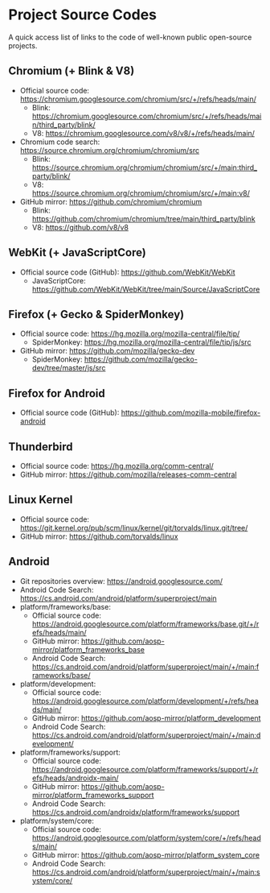 
# Project Source Codes

A quick access list of links to the code of well-known public open-source projects.

## Chromium (+ Blink & V8)

- Official source code: https://chromium.googlesource.com/chromium/src/+/refs/heads/main/
	- Blink: https://chromium.googlesource.com/chromium/src/+/refs/heads/main/third_party/blink/
	- V8: https://chromium.googlesource.com/v8/v8/+/refs/heads/main/
- Chromium code search: https://source.chromium.org/chromium/chromium/src
	- Blink: https://source.chromium.org/chromium/chromium/src/+/main:third_party/blink/
	- V8: https://source.chromium.org/chromium/chromium/src/+/main:v8/
- GitHub mirror: https://github.com/chromium/chromium
	- Blink: https://github.com/chromium/chromium/tree/main/third_party/blink
	- V8: https://github.com/v8/v8

## WebKit (+ JavaScriptCore)

- Official source code (GitHub): https://github.com/WebKit/WebKit
	- JavaScriptCore: https://github.com/WebKit/WebKit/tree/main/Source/JavaScriptCore

## Firefox (+ Gecko & SpiderMonkey)

- Official source code: https://hg.mozilla.org/mozilla-central/file/tip/
	- SpiderMonkey: https://hg.mozilla.org/mozilla-central/file/tip/js/src
- GitHub mirror: https://github.com/mozilla/gecko-dev
	- SpiderMonkey: https://github.com/mozilla/gecko-dev/tree/master/js/src

## Firefox for Android

- Official source code (GitHub): https://github.com/mozilla-mobile/firefox-android

## Thunderbird

- Official source code: https://hg.mozilla.org/comm-central/
- GitHub mirror: https://github.com/mozilla/releases-comm-central

## Linux Kernel

- Official source code: https://git.kernel.org/pub/scm/linux/kernel/git/torvalds/linux.git/tree/
- GitHub mirror: https://github.com/torvalds/linux

## Android

- Git repositories overview: https://android.googlesource.com/
- Android Code Search: https://cs.android.com/android/platform/superproject/main
- platform/frameworks/base:
	- Official source code: https://android.googlesource.com/platform/frameworks/base.git/+/refs/heads/main/
	- GitHub mirror: https://github.com/aosp-mirror/platform_frameworks_base
	- Android Code Search: https://cs.android.com/android/platform/superproject/main/+/main:frameworks/base/
- platform/development:
	- Official source code: https://android.googlesource.com/platform/development/+/refs/heads/main/
	- GitHub mirror: https://github.com/aosp-mirror/platform_development
	- Android Code Search: https://cs.android.com/android/platform/superproject/main/+/main:development/
- platform/frameworks/support:
	- Official source code: https://android.googlesource.com/platform/frameworks/support/+/refs/heads/androidx-main/
	- GitHub mirror: https://github.com/aosp-mirror/platform_frameworks_support
	- Android Code Search: https://cs.android.com/androidx/platform/frameworks/support
- platform/system/core:
	- Official source code: https://android.googlesource.com/platform/system/core/+/refs/heads/main/
	- GitHub mirror: https://github.com/aosp-mirror/platform_system_core
	- Android Code Search: https://cs.android.com/android/platform/superproject/main/+/main:system/core/
